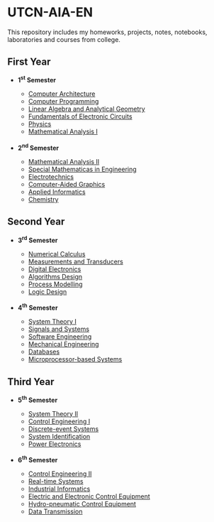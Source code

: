 <h1>UTCN-AIA-EN</h1>
This repository includes my homeworks, projects, notes, notebooks, laboratories and courses from college.

<h2>First Year</h2>
<ul><li><b>1<sup>st</sup> Semester</b></li>
<ul>
	<li><a href="https://github.com/RadAntonio/UTCN-AIA-EN/tree/main/FirstYear/Semester%201/Computer%20Architecture">Computer Architecture</a></li>
	<li><a href="https://github.com/RadAntonio/UTCN-AIA-EN/tree/main/FirstYear/Semester%201/Computer%20Programming">Computer Programming</a></li>
	<li><a href="https://github.com/RadAntonio/UTCN-AIA-EN/tree/main/FirstYear/Semester%201/Linear%20Algebra%20and%20Analytical%20Geometry">Linear Algebra and Analytical Geometry</a></li>
	<li><a href="https://github.com/RadAntonio/UTCN-AIA-EN/tree/main/FirstYear/Semester%201/Fundamentals%20of%20Electronic%20Circuits">Fundamentals of Electronic Circuits</a></li>
	<li><a href="https://github.com/RadAntonio/UTCN-AIA-EN/tree/main/FirstYear/Semester%201/Physics">Physics</a></li>
	<li><a href="https://github.com/RadAntonio/UTCN-AIA-EN/tree/main/FirstYear/Semester%201/Mathematical%20Analysis%20I">Mathematical Analysis I</a></li>

<br>
</ul><li><b>2<sup>nd</sup> Semester</b></li>
<ul>
	<li><a href="https://github.com/RadAntonio/UTCN-AIA-EN/tree/main/FirstYear/Semester%202/Mathematical%20Analysis%20II">Mathematical Analysis II</a></li>
	<li><a href="https://github.com/RadAntonio/UTCN-AIA-EN/tree/main/FirstYear/Semester%202/Special%20Mathematicas%20in%20Engineering">Special Mathematicas in Engineering</a></li>
	<li><a href="https://github.com/RadAntonio/UTCN-AIA-EN/tree/main/FirstYear/Semester%202/Electrotechnics">Electrotechnics</a></li>
	<li><a href="https://github.com/RadAntonio/UTCN-AIA-EN/tree/main/FirstYear/Semester%202/Computerr-aided%20Grapghics">Computer-Aided Graphics</a></li>
	<li><a href="https://github.com/RadAntonio/UTCN-AIA-EN/tree/main/FirstYear/Semester%202/Applied%20Informatics">Applied Informatics</a></li>
	<li><a href="https://github.com/RadAntonio/UTCN-AIA-EN/tree/main/FirstYear/Semester%202/Chemistry">Chemistry</a></li>
</ul>
</ul>

<h2>Second Year</h2>
<ul><li><b>3<sup>rd</sup> Semester</b></li>
<ul>
	<li><a href="">Numerical Calculus</a></li>
	<li><a href="https://github.com/RadAntonio/UTCN-AIA-EN/tree/main/SecondYear/Semester%201/Measurements%20and%20Transducers">Measurements and Transducers</a></li>
	<li><a href="https://github.com/RadAntonio/UTCN-AIA-EN/tree/main/SecondYear/Semester%201/Digital%20Electronics">Digital Electronics</a></li>
	<li><a href="https://github.com/RadAntonio/UTCN-AIA-EN/tree/main/SecondYear/Semester%201/Algorithm%20Design">Algorithms Design</a></li>
	<li><a href="">Process Modelling</a></li>
	<li><a href="https://github.com/RadAntonio/UTCN-AIA-EN/tree/main/SecondYear/Semester%201/Logic%20Design">Logic Design</a></li>

</ul>
	
<br>
<li><b>4<sup>th</sup> Semester</b></li>
<ul>
	<li><a href="">System Theory I </a></li>
	<li><a href="">Signals and Systems</a></li>
	<li><a href="">Software Engineering</a></li>
	<li><a href="">Mechanical Engineering</a></li>
	<li><a href="">Databases</a></li>
	<li><a href="">Microprocessor-based Systems</a></li>
</ul>
</ul>

<h2>Third Year</h2>
<ul><li><b>5<sup>th</sup> Semester</b></li>
<ul>
	<li><a href="">System Theory II</a></li>
	<li><a href="">Control Engineering I</a></li>
	<li><a href="">Discrete-event Systems</a></li>
	<li><a href="">System Identification</a></li>
	<li><a href="">Power Electronics</a></li>
</ul>

<br>
<li><b>6<sup>th</sup> Semester</b></li>
<ul>
	<li><a href="https://github.com/RadAntonio/UTCN-AIA-EN/tree/main/ThirdYear/Semester%202/Control%20Engineering%202">Control Engineering II</a></li>
	<li><a href="">Real-time Systems</a></li>
	<li><a href="https://github.com/RadAntonio/UTCN-AIA-EN/tree/main/ThirdYear/Semester%202/Industrial%20Informatics">Industrial Informatics</a></li>
	<li><a href="">Electric and Electronic Control Equipment</a></li>
	<li><a href="">Hydro-pneumatic Control Equipment</a></li>
	<li><a href="">Data Transmission</a></li>
</ul>